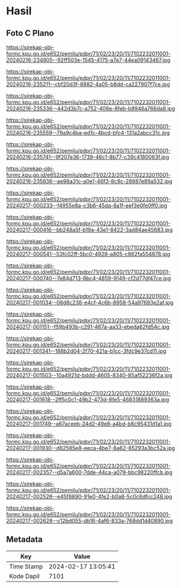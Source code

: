 # Hasil

## Foto C Plano

https://sirekap-obj-formc.kpu.go.id/e652/pemilu/pdpr/71/02/23/20/11/7102232011001-20240216-234805--92ff503e-1545-4175-a7e7-44ea09143467.jpg

https://sirekap-obj-formc.kpu.go.id/e652/pemilu/pdpr/71/02/23/20/11/7102232011001-20240216-235211--cbf20d3f-8882-4a05-b8dd-ca227907f7ce.jpg

https://sirekap-obj-formc.kpu.go.id/e652/pemilu/pdpr/71/02/23/20/11/7102232011001-20240216-235336--442d3b7c-a752-406e-8feb-b8946a766da8.jpg

https://sirekap-obj-formc.kpu.go.id/e652/pemilu/pdpr/71/02/23/20/11/7102232011001-20240216-235559--79a9c4ba-ed1c-4bcd-bfc4-131a2abcc31c.jpg

https://sirekap-obj-formc.kpu.go.id/e652/pemilu/pdpr/71/02/23/20/11/7102232011001-20240216-235741--9f207e36-1739-46c1-8b77-c39c4180063f.jpg

https://sirekap-obj-formc.kpu.go.id/e652/pemilu/pdpr/71/02/23/20/11/7102232011001-20240216-235936--ae98a31c-a0e1-46f3-8c9c-28887e89a532.jpg

https://sirekap-obj-formc.kpu.go.id/e652/pemilu/pdpr/71/02/23/20/11/7102232011001-20240217-000233--f4955e8a-c3b6-45da-8a1f-eef3e0fe0ff0.jpg

https://sirekap-obj-formc.kpu.go.id/e652/pemilu/pdpr/71/02/23/20/11/7102232011001-20240217-000416--bb248a5f-b19a-43e1-8422-3ad84ae45683.jpg

https://sirekap-obj-formc.kpu.go.id/e652/pemilu/pdpr/71/02/23/20/11/7102232011001-20240217-000541--53fc02ff-5bc0-4928-a805-c862fa554878.jpg

https://sirekap-obj-formc.kpu.go.id/e652/pemilu/pdpr/71/02/23/20/11/7102232011001-20240217-000740--7e84d713-8bc4-4859-9149-cf2d77df47ce.jpg

https://sirekap-obj-formc.kpu.go.id/e652/pemilu/pdpr/71/02/23/20/11/7102232011001-20240217-001034--08d8c238-e4cf-4c6b-8958-54a97693e2af.jpg

https://sirekap-obj-formc.kpu.go.id/e652/pemilu/pdpr/71/02/23/20/11/7102232011001-20240217-001151--f59b493b-c291-467a-aa33-ebeda62fd54c.jpg

https://sirekap-obj-formc.kpu.go.id/e652/pemilu/pdpr/71/02/23/20/11/7102232011001-20240217-001341--188b2d04-2f70-421a-b1cc-3fdc9e37cd11.jpg

https://sirekap-obj-formc.kpu.go.id/e652/pemilu/pdpr/71/02/23/20/11/7102232011001-20240217-001503--10a4921d-bddd-4605-8340-85af52236f2a.jpg

https://sirekap-obj-formc.kpu.go.id/e652/pemilu/pdpr/71/02/23/20/11/7102232011001-20240217-001618--2ff5c0c1-49b2-473d-8fe5-46831889363a.jpg

https://sirekap-obj-formc.kpu.go.id/e652/pemilu/pdpr/71/02/23/20/11/7102232011001-20240217-001749--a67aceeb-24d2-49e8-a4bd-b8c95431d1a1.jpg

https://sirekap-obj-formc.kpu.go.id/e652/pemilu/pdpr/71/02/23/20/11/7102232011001-20240217-001930--d62585e8-eeca-4be7-8a62-85293a3bc52a.jpg

https://sirekap-obj-formc.kpu.go.id/e652/pemilu/pdpr/71/02/23/20/11/7102232011001-20240217-002357--d5a7a600-7dde-44ca-a079-bbc98220ffcb.jpg

https://sirekap-obj-formc.kpu.go.id/e652/pemilu/pdpr/71/02/23/20/11/7102232011001-20240217-002526--e45f8890-91e0-4fe2-b0a8-5c0c6dfcc248.jpg

https://sirekap-obj-formc.kpu.go.id/e652/pemilu/pdpr/71/02/23/20/11/7102232011001-20240217-002628--c12bd055-db16-4af6-833a-768dd1d40890.jpg


## Metadata

| Key        | Value               |
| ---------- | ------------------- |
| Time Stamp | 2024-02-17 13:05:41 |
| Kode Dapil | 7101                |



